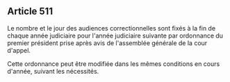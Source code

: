 Article 511
----
Le nombre et le jour des audiences correctionnelles sont fixés à la fin de
chaque année judiciaire pour l'année judiciaire suivante par ordonnance du
premier président prise après avis de l'assemblée générale de la cour d'appel.

Cette ordonnance peut être modifiée dans les mêmes conditions en cours d'année,
suivant les nécessités.
